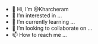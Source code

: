 - 👋 Hi, I’m @Kharcheram
- 👀 I’m interested in ...
- 🌱 I’m currently learning ...
- 💞️ I’m looking to collaborate on ...
- 📫 How to reach me ...

<!---
Kharcheram/Kharcheram is a ✨ special ✨ repository because its `README.md` (this file) appears on your GitHub profile.
You can click the Preview link to take a look at your changes.
--->
